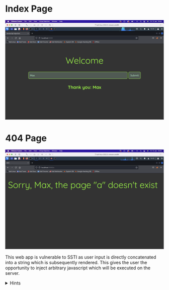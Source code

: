 # Index Page
<img src="../images/ssti.png">

# 404 Page
<img src="../images/ssti-404.png">

This web app is vulnerable to SSTI as user input is directly concatenated into a string which is subsequently rendered. This gives the user the opportunity to inject arbitrary javascript which will be executed on the server.

<details>
  <summary>Hints</summary>
The vulnerable code is

```
let html = ejs.render('<body><h1 class="fourohfour">Sorry, <%= name %>, the page "' + path + '" doesn\'t exist</h1></body></html>', { name : name })
```
since the path is stripped of the leading, `/`, the attacker can visit an arbitrary non-existent url and it will be injected directly into the template string.

The app is secured by rendering an `.ejs` file, <strong>then</strong> passing the user conntrolled input as a parameter, e.g. 
```
res.render('404.ejs', { name: name, path: path })
```
  
For a suitable payload, checkout `payloadallthethings` ssti. It may help to proxy the request through Burp.

</details>
